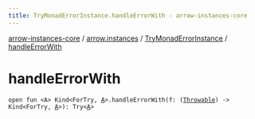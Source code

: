 ```yaml
---
title: TryMonadErrorInstance.handleErrorWith - arrow-instances-core
---
```


[arrow-instances-core](../../index.html) / [arrow.instances](../index.html) / [TryMonadErrorInstance](index.html) / [handleErrorWith](./handle-error-with.html)

# handleErrorWith

`open fun <A> Kind<ForTry, `[`A`](handle-error-with.html#A)`>.handleErrorWith(f: (`[`Throwable`](https://kotlinlang.org/api/latest/jvm/stdlib/kotlin/-throwable/index.html)`) -> Kind<ForTry, `[`A`](handle-error-with.html#A)`>): Try<`[`A`](handle-error-with.html#A)`>`